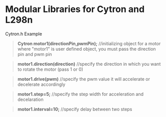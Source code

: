 # Modular Libraries for Cytron and L298n

Cytron.h Example

>**Cytron motor1(directionPin,pwmPin);**   //initializing object for a motor where "motor1" is user defined object, you must pass the direction pin and pwm pin

>**motor1.direction(direction)**   //specify the direction in which you want to rotate the motor (pass 1 or 0)

>**motor1.drive(pwm)**   //specify the pwm value it will accelerate or decelerate accordingly

>**motor1.step=5;**  //specify the step width for acceleration and decelaration

>**motor1.interval=10;**    //specify delay between two steps

